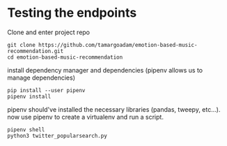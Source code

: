 # Testing the endpoints
Clone and enter project repo
```
git clone https://github.com/tamargoadam/emotion-based-music-recommendation.git
cd emotion-based-music-recommendation
```
install dependency manager and dependencies 
(pipenv allows us to manage dependencies)
```
pip install --user pipenv
pipenv install
```
pipenv should've installed the necessary libraries (pandas, tweepy, etc...). now use pipenv to create a virtualenv and run a script.
```
pipenv shell
python3 twitter_popularsearch.py
```
